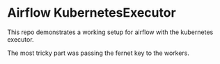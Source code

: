 # Airflow KubernetesExecutor


This repo demonstrates a working setup for airflow with the kubernetes executor.

The most tricky part was passing the fernet key to the workers.
